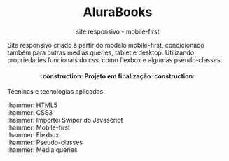 <h1 align="center">AluraBooks</h1>
<p align="center"> site responsivo - mobile-first</p
<br>
<p> Site responsivo criado à partir do modelo mobile-first, condicionado também para outras medias queries, tablet e desktop.
Utilizando propriedades funcionais do css, como flexbox e algumas pseudo-classes.</p>
<h4 align="center"> 
    :construction:  Projeto em finalização  :construction:
</h4><div display:"flex">
<p>Técninas e tecnologias aplicadas</p>
:hammer: HTML5
<br>
:hammer: CSS3
<br>
:hammer: Importei Swiper do Javascript
<br>
:hammer: Mobile-first
<br>
:hammer: Flexbox
<br>
:hammer: Pseudo-classes
<br>
:hammer: Media queries
